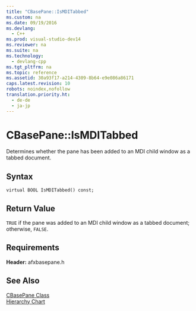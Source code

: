 ```yaml
---
title: "CBasePane::IsMDITabbed"
ms.custom: na
ms.date: 09/19/2016
ms.devlang: 
  - C++
ms.prod: visual-studio-dev14
ms.reviewer: na
ms.suite: na
ms.technology: 
  - devlang-cpp
ms.tgt_pltfrm: na
ms.topic: reference
ms.assetid: 30a93f17-a214-4309-8b64-e9e086a86171
caps.latest.revision: 10
robots: noindex,nofollow
translation.priority.ht: 
  - de-de
  - ja-jp
---
```

# CBasePane::IsMDITabbed
Determines whether the pane has been added to an MDI child window as a tabbed document.  
  
## Syntax  
  
```  
virtual BOOL IsMDITabbed() const;  
```  
  
## Return Value  
 `TRUE` if the pane was added to an MDI child window as a tabbed document; otherwise, `FALSE`.  
  
## Requirements  
 **Header:** afxbasepane.h  
  
## See Also  
 [CBasePane Class](../vs140/CBasePane-Class.md)   
 [Hierarchy Chart](../vs140/Hierarchy-Chart.md)